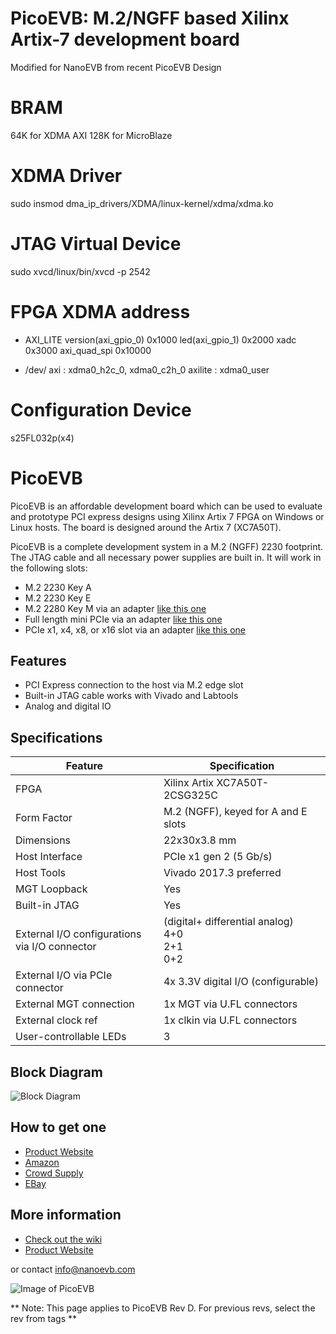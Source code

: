 # PicoEVB: M.2/NGFF based Xilinx Artix-7 development board

Modified for NanoEVB from recent PicoEVB Design

# BRAM
64K for XDMA AXI
128K for MicroBlaze

# XDMA Driver
sudo insmod dma_ip_drivers/XDMA/linux-kernel/xdma/xdma.ko

# JTAG Virtual Device
sudo xvcd/linux/bin/xvcd -p 2542

# FPGA XDMA address

- AXI_LITE
version(axi_gpio_0) 	0x1000 
led(axi_gpio_1) 	0x2000 
xadc 			0x3000
axi_quad_spi 		0x10000

- /dev/
axi : xdma0_h2c_0, xdma0_c2h_0
axilite : xdma0_user

# Configuration Device
s25FL032p(x4)

# PicoEVB

PicoEVB is an affordable development board which can be used to evaluate and prototype 
PCI express designs using Xilinx Artix 7 FPGA on Windows or Linux hosts.
The board is designed around the Artix 7 (XC7A50T).

PicoEVB is a complete development system in a M.2 (NGFF) 2230 footprint. The JTAG cable
and all necessary power supplies are built in. It will work in the following slots:
 
- M.2 2230 Key A
- M.2 2230 Key E
- M.2 2280 Key M via an adapter [like this one](https://www.amazon.com/gp/product/B079NB8J3B)
- Full length mini PCIe via an adapter [like this one](https://www.amazon.com/dp/B01MR76H5F)
- PCIe x1, x4, x8, or x16 slot via an adapter [like this one](https://www.amazon.com/dp/B013U4401W) 

## Features
- PCI Express connection to the host via M.2 edge slot
- Built-in JTAG cable works with Vivado and Labtools
- Analog and digital IO

## Specifications

| Feature | Specification |
| --- | --- |
| FPGA | Xilinx Artix XC7A50T-2CSG325C |
| Form Factor | M.2 (NGFF), keyed for A and E slots |
| Dimensions | 22x30x3.8 mm |
| Host Interface | PCIe x1 gen 2 (5 Gb/s) |
| Host Tools | Vivado 2017.3 preferred |
| MGT Loopback | Yes |
| Built-in JTAG | Yes |
| External I/O configurations <BR/> via I/O connector | (digital+ differential analog) <BR/> 4+0 <BR/> 2+1 <BR/> 0+2 |
| External I/O via PCIe connector | 4x 3.3V digital I/O (configurable) |
| External MGT connection | 1x MGT via U.FL connectors |
| External clock ref | 1x clkin via U.FL connectors |
| User-controllable LEDs | 3 |


## Block Diagram

![Block Diagram](./images/pico-d-diagram.png)

## How to get one

- [Product Website](https://www.picoevb.com)
- [Amazon](https://www.amazon.com/dp/B0779PC8S4)
- [Crowd Supply](https://www.crowdsupply.com/rhs-research/nanoevb)
- [EBay](https://www.ebay.com/itm/232775706324)

## More information

- [Check out the wiki](https://github.com/RHSResearchLLC/NanoEVB-X1/wiki)
- [Product Website](https://www.picoevb.com)

or contact info@nanoevb.com

![Image of PicoEVB](./images/H3-600x660-ind.png)

** Note: This page applies to PicoEVB Rev D. For previous revs, select the rev from tags ** 


